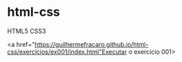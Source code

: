 # html-css
 HTML5 CSS3

<a href="https://guilhermefracaro.github.io/html-css/exercícios/ex001/index.html"Executar o exercício 001>

